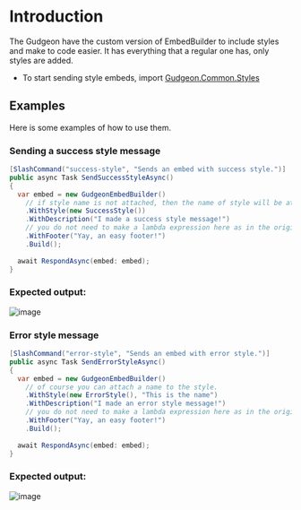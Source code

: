 # Introduction

The Gudgeon have the custom version of EmbedBuilder to include styles and make to code easier. It has everything that a regular one has, only styles are added.
- To start sending style embeds, import [Gudgeon.Common.Styles](https://github.com/Zobweyt/Gudgeon/tree/master/Common/Styles)

## Examples
Here is some examples of how to use them.

### Sending a success style message
```cs
[SlashCommand("success-style", "Sends an embed with success style.")]
public async Task SendSuccessStyleAsync()
{
  var embed = new GudgeonEmbedBuilder()
    // if style name is not attached, then the name of style will be attached i.e. "Success".
    .WithStyle(new SuccessStyle())
    .WithDescription("I made a success style message!")
    // you do not need to make a lambda expression here as in the original builder.
    .WithFooter("Yay, an easy footer!")
    .Build();
    
  await RespondAsync(embed: embed);
}
```

### Expected output:
![image](https://user-images.githubusercontent.com/98274273/156772963-a8821a78-115e-4efb-a25d-6ce34eaecd12.png)



### Error style message
```cs
[SlashCommand("error-style", "Sends an embed with error style.")]
public async Task SendErrorStyleAsync()
{
  var embed = new GudgeonEmbedBuilder()
    // of course you can attach a name to the style.
    .WithStyle(new ErrorStyle(), "This is the name")
    .WithDescription("I made an error style message!")
    // you do not need to make a lambda expression here as in the original builder.
    .WithFooter("Yay, an easy footer!")
    .Build();
    
  await RespondAsync(embed: embed);
}
```

### Expected output:
![image](https://user-images.githubusercontent.com/98274273/156773035-6b54efa5-3a5c-4661-96fa-d422c2146766.png)
